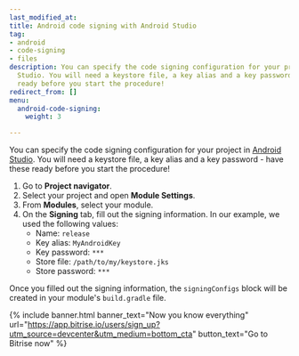 ```yaml
---
last_modified_at: 
title: Android code signing with Android Studio
tag:
- android
- code-signing
- files
description: You can specify the code signing configuration for your project in Android
  Studio. You will need a keystore file, a key alias and a key password - have these
  ready before you start the procedure!
redirect_from: []
menu:
  android-code-signing:
    weight: 3

---
```

You can specify the code signing configuration for your project in [Android Studio](https://developer.android.com/studio/). You will need a keystore file, a key alias and a key password - have these ready before you start the procedure!

1. Go to **Project navigator**.
2. Select your project and open **Module Settings**.
3. From **Modules**, select your module.
4. On the **Signing** tab, fill out the signing information. In our example, we used the following values:
   * Name: `release`
   * Key alias: `MyAndroidKey`
   * Key password: `***`
   * Store file: `/path/to/my/keystore.jks`
   * Store password: `***`

Once you filled out the signing information, the `signingConfigs` block will be created in your module's `build.gradle` file.

{% include banner.html banner_text="Now you know everything" url="https://app.bitrise.io/users/sign_up?utm_source=devcenter&utm_medium=bottom_cta" button_text="Go to Bitrise now" %}